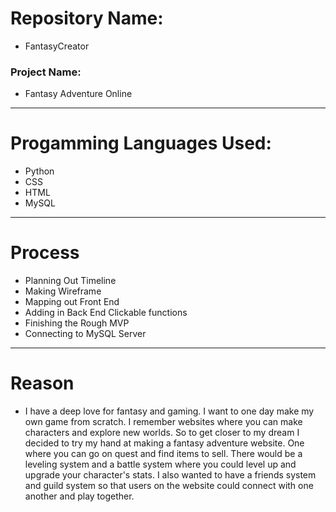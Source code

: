 # Repository Name: 
  - FantasyCreator
### Project Name: 
  - Fantasy Adventure Online
---------------------------------
# Progamming Languages Used: 
  - Python
  - CSS
  - HTML
  - MySQL
---------------------------------
# Process
  - Planning Out Timeline
  - Making Wireframe
  - Mapping out Front End
  - Adding in Back End Clickable functions
  - Finishing the Rough MVP
  - Connecting to MySQL Server
---------------------------------
# Reason
  - I have a deep love for fantasy and gaming. I want to one day make my own game from scratch. 
  I remember websites where you can make characters and explore new worlds. So to get closer to my dream
  I decided to try my hand at making a fantasy adventure website. One where you can go on quest and find items to sell.
  There would be a leveling system and a battle system where you could level up and upgrade your character's stats. I also
  wanted to have a friends system and guild system so that users on the website could connect with one another and play together.
